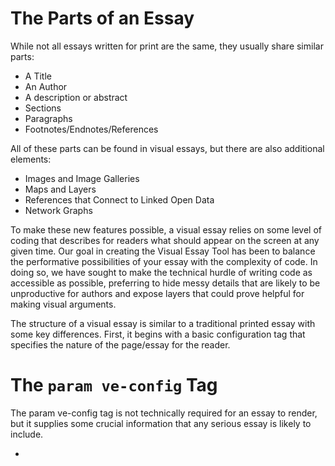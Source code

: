 # The Parts of an Essay

While not all essays written for print are the same, they usually share similar parts:

* A Title
* An Author
* A description or abstract
* Sections
* Paragraphs
* Footnotes/Endnotes/References

All of these parts can be found in visual essays, but there are also additional elements:

* Images and Image Galleries
* Maps and Layers
* References that Connect to Linked Open Data
* Network Graphs

To make these new features possible, a visual essay relies on some level of coding that describes for readers what should appear on the screen at any given time. Our goal in creating the Visual Essay Tool has been to balance the performative possibilities of your essay with the complexity of code. In doing so, we have sought to make the technical hurdle of writing code as accessible as possible, preferring to hide messy details that are likely to be unproductive for authors and expose layers that could prove helpful for making visual arguments.

The structure of a visual essay is similar to a traditional printed essay with some key differences. First, it begins with a basic configuration tag that specifies the nature of the page/essay for the reader.

# The `param ve-config` Tag



The param ve-config tag is not technically required for an essay to render, but it supplies some crucial information that any serious essay is likely to include. 

*

